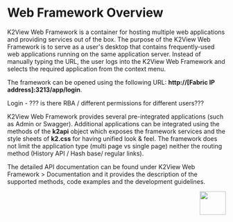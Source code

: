# Web Framework Overview

K2View Web Framework is a container for hosting multiple web applications and providing services out of the box. The purpose of the K2View Web Framework is to serve as a user's desktop that contains frequently-used web applications running on the same application server. Instead of manually typing the URL, the user logs into the K2View Web Framework and selects the required application from the context menu. 

The framework can be opened using the following URL: **http://[Fabric IP address]:3213/app/login**.

Login - ??? is there RBA / different permissions for different users???

K2View Web Framework provides several pre-integrated applications (such as Admin or Swagger). Additional applications can be integrated using the methods of the **k2api** object which exposes the framework services and the style sheets of **k2.css** for having unified look & feel. The framework does not limit the application type (multi page vs single page) neither the routing method (History API / Hash base/ regular links).

The detailed API documentation can be found under K2View Web Framework > Documentation and it provides the description of the supported methods, code examples and the development guidelines. 





[<img align="right" width="60" height="54" src="/articles/images/Next.png">](02_preintegrated_apps_overview.md)

